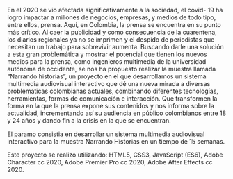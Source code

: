En el 2020 se vio afectada significativamente a la sociedad, el covid- 19 ha logro impactar a millones de negocios, empresas, y medios de todo tipo, entre ellos, prensa.
Aquí, en Colombia, la prensa se encuentra en su punto más crítico. Al caer la publicidad y como consecuencia de la cuarentena, los diarios regionales ya no se imprimen y el despido de periodistas que necesitan un trabajo para sobrevivir aumenta.
Buscando darle una solución a esta gran problemática y mostrar el potencial que tienen los nuevos medios para la prensa, como ingenieros multimedia de la universidad autónoma de occidente, se nos ha propuesto realizar la muestra llamada “Narrando historias”, un proyecto en el que desarrollamos un sistema multimedia audiovisual interactivo que dé una nueva mirada a diversas problemáticas colombianas actuales, combinando diferentes tecnologías, herramientas, formas de comunicación e interacción.
Que transformen la forma en la que la prensa expone sus contenidos y nos informa sobre la actualidad, incrementando así su audiencia en público colombianos entre 18 y 24 años y dando fin a la crisis en la que se encuentran.



El paramo consistia en desarrollar un sistema multimedia audiovisual interactivo para la muestra Narrando Historias en un tiempo de 15 semanas.

Este proyecto se realizo utilizando:
HTML5,
CSS3,
JavaScript (ES6),
Adobe Character cc 2020,
Adobe Premier Pro cc 2020,
Adobe After Effects cc 2020.
